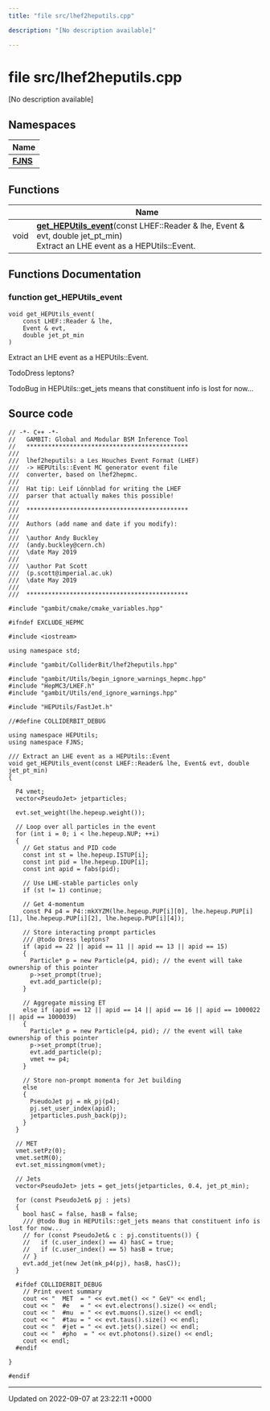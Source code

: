 ```yaml
---
title: "file src/lhef2heputils.cpp"

description: "[No description available]"

---
```


# file src/lhef2heputils.cpp

[No description available]

## Namespaces

| Name           |
| -------------- |
| **[FJNS](/documentation/code/namespaces/namespacefjns/)**  |

## Functions

|                | Name           |
| -------------- | -------------- |
| void | **[get_HEPUtils_event](/documentation/code/files/lhef2heputils_8cpp/#function-get-heputils-event)**(const LHEF::Reader & lhe, Event & evt, double jet_pt_min)<br>Extract an LHE event as a HEPUtils::Event.  |


## Functions Documentation

### function get_HEPUtils_event

```
void get_HEPUtils_event(
    const LHEF::Reader & lhe,
    Event & evt,
    double jet_pt_min
)
```

Extract an LHE event as a HEPUtils::Event. 

TodoDress leptons? 

TodoBug in HEPUtils::get_jets means that constituent info is lost for now... 




## Source code

```
// -*- C++ -*-
//   GAMBIT: Global and Modular BSM Inference Tool
//   *********************************************
///
///  lhef2heputils: a Les Houches Event Format (LHEF)
///  -> HEPUtils::Event MC generator event file
///  converter, based on lhef2hepmc.
///
///  Hat tip: Leif Lönnblad for writing the LHEF
///  parser that actually makes this possible!
///
///  *********************************************
///
///  Authors (add name and date if you modify):
///
///  \author Andy Buckley
///  (andy.buckley@cern.ch)
///  \date May 2019
///
///  \author Pat Scott
///  (p.scott@imperial.ac.uk)
///  \date May 2019
///
///  *********************************************

#include "gambit/cmake/cmake_variables.hpp"

#ifndef EXCLUDE_HEPMC

#include <iostream>

using namespace std;

#include "gambit/ColliderBit/lhef2heputils.hpp"

#include "gambit/Utils/begin_ignore_warnings_hepmc.hpp"
#include "HepMC3/LHEF.h"
#include "gambit/Utils/end_ignore_warnings.hpp"

#include "HEPUtils/FastJet.h"

//#define COLLIDERBIT_DEBUG

using namespace HEPUtils;
using namespace FJNS;

/// Extract an LHE event as a HEPUtils::Event
void get_HEPUtils_event(const LHEF::Reader& lhe, Event& evt, double jet_pt_min)
{

  P4 vmet;
  vector<PseudoJet> jetparticles;

  evt.set_weight(lhe.hepeup.weight());

  // Loop over all particles in the event
  for (int i = 0; i < lhe.hepeup.NUP; ++i)
  {
    // Get status and PID code
    const int st = lhe.hepeup.ISTUP[i];
    const int pid = lhe.hepeup.IDUP[i];
    const int apid = fabs(pid);

    // Use LHE-stable particles only
    if (st != 1) continue;

    // Get 4-momentum
    const P4 p4 = P4::mkXYZM(lhe.hepeup.PUP[i][0], lhe.hepeup.PUP[i][1], lhe.hepeup.PUP[i][2], lhe.hepeup.PUP[i][4]);

    // Store interacting prompt particles
    /// @todo Dress leptons?
    if (apid == 22 || apid == 11 || apid == 13 || apid == 15)
    {
      Particle* p = new Particle(p4, pid); // the event will take ownership of this pointer
      p->set_prompt(true);
      evt.add_particle(p);
    }

    // Aggregate missing ET
    else if (apid == 12 || apid == 14 || apid == 16 || apid == 1000022 || apid == 1000039)
    {
      Particle* p = new Particle(p4, pid); // the event will take ownership of this pointer
      p->set_prompt(true);
      evt.add_particle(p);
      vmet += p4;
    }

    // Store non-prompt momenta for Jet building
    else
    {
      PseudoJet pj = mk_pj(p4);
      pj.set_user_index(apid);
      jetparticles.push_back(pj);
    }
  }

  // MET
  vmet.setPz(0);
  vmet.setM(0);
  evt.set_missingmom(vmet);

  // Jets
  vector<PseudoJet> jets = get_jets(jetparticles, 0.4, jet_pt_min);

  for (const PseudoJet& pj : jets)
  {
    bool hasC = false, hasB = false;
    /// @todo Bug in HEPUtils::get_jets means that constituent info is lost for now...
    // for (const PseudoJet& c : pj.constituents()) {
    //   if (c.user_index() == 4) hasC = true;
    //   if (c.user_index() == 5) hasB = true;
    // }
    evt.add_jet(new Jet(mk_p4(pj), hasB, hasC));
  }

  #ifdef COLLIDERBIT_DEBUG
    // Print event summary
    cout << "  MET  = " << evt.met() << " GeV" << endl;
    cout << "  #e   = " << evt.electrons().size() << endl;
    cout << "  #mu  = " << evt.muons().size() << endl;
    cout << "  #tau = " << evt.taus().size() << endl;
    cout << "  #jet = " << evt.jets().size() << endl;
    cout << "  #pho  = " << evt.photons().size() << endl;
    cout << endl;
  #endif

}

#endif
```


-------------------------------

Updated on 2022-09-07 at 23:22:11 +0000
